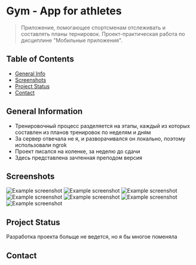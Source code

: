 # Gym - App for athletes
> Приложение, помогающее спортсменам отслеживать и составлять планы тернировок.
> Проект-практическая работа по дисциплине "Мобильные приложения".


## Table of Contents
* [General Info](#general-information)
* [Screenshots](#screenshots)
* [Project Status](#project-status)
* [Contact](#contact)



## General Information
- Тренировочный процесс разделяется на этапы, каждый из которых составлен из планов тренировок по неделям и дням
- За сервер отвечала не я, и разворачивался он локально, поэтому использовали ngrok
- Проект писался на коленке, за неделю до сдачи
- Здесь представлена зачтенная преподом версия


## Screenshots
![Example screenshot](./screenshots/auth.png)
![Example screenshot](./screenshots/main.png)
![Example screenshot](./screenshots/add-stage.png)
![Example screenshot](./screenshots/add-week.png)
![Example screenshot](./screenshots/add-day.png)
![Example screenshot](./screenshots/stage.png)
![Example screenshot](./screenshots/week.png)


## Project Status
Разработка проекта больще не ведется, но я бы многое поменяла


## Contact

